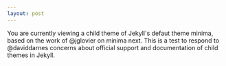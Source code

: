 ```yaml
---
layout: post
---
```


You are currently viewing a child theme of Jekyll's defaut theme minima, based on the work of @jglovier on minima next. This is a test to respond to @daviddarnes concerns about official support and documentation of child themes in Jekyll.
